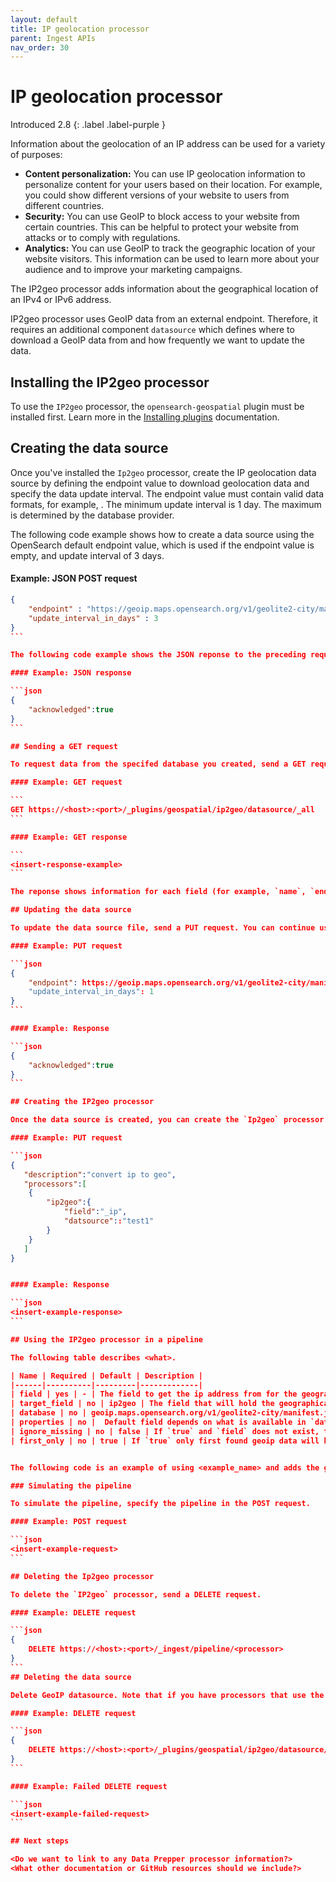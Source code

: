 ```yaml
---
layout: default
title: IP geolocation processor
parent: Ingest APIs
nav_order: 30
---
```


# IP geolocation processor 
Introduced 2.8
{: .label .label-purple }

Information about the geolocation of an IP address can be used for a variety of purposes:

-   **Content personalization:** You can use IP geolocation information to personalize content for your users based on their location. For example, you could show different versions of your website to users from different countries. 
-   **Security:** You can use GeoIP to block access to your website from certain countries. This can be helpful to protect your website from attacks or to comply with regulations.
-   **Analytics:** You can use GeoIP to track the geographic location of your website visitors. This information can be used to learn more about your audience and to improve your marketing campaigns. 

The IP2geo processor adds information about the geographical location of an IPv4 or IPv6 address.

IP2geo processor uses GeoIP data from an external endpoint. Therefore, it requires an additional component `datasource` which defines where to download a GeoIP data from and how frequently we want to update the data.

## Installing the IP2geo processor

To use the `IP2geo` processor, the `opensearch-geospatial` plugin must be installed first. Learn more in the [Installing plugins]({{site.url}}{{site.baseurl}}/install-and-configure/plugins/) documentation.

## Creating the data source

Once you've installed the `Ip2geo` processor, create the  IP geolocation data source by defining the endpoint value to download geolocation data and specify the data update interval. The endpoint value must contain valid data formats, for example, <insert-example>. The minimum update interval is 1 day. The maximum is determined by the database provider. 

The following code example shows how to create a data source using the OpenSearch default endpoint value, which is used if the endpoint value is empty, and update interval of 3 days.

#### Example: JSON POST request

````json
{
    "endpoint" : "https://geoip.maps.opensearch.org/v1/geolite2-city/manifest.json",
    "update_interval_in_days" : 3
}
```

The following code example shows the JSON reponse to the preceding request. A true JSON response means the request was successful and the server was able to process the request. If you receive a false JSON reponse, check the request to make sure it is valid, check the URL to make sure it is correct, or try again.

#### Example: JSON response

```json
{
    "acknowledged":true
}
```

## Sending a GET request

To request data from the specifed database you created, send a GET request.  

#### Example: GET request

```
GET https://<host>:<port>/_plugins/geospatial/ip2geo/datasource/_all
```

#### Example: GET response

```
<insert-response-example>
```

The reponse shows information for each field (for example, `name`, `endpoint`, `provider`) in the data source file, when the data source file last updated successfully or failed (for example, `last_succeeded_at_in_epoch_millis`), and fields (for example, `fields`) added to the file since you last updated it.

## Updating the data source

To update the data source file, send a PUT request. You can continue using the current endpoint value or change it. Note that if the new endpoint value contains fields that are not in the current data source file, the update fails. You also can change the update interval.  

#### Example: PUT request

```json
{
    "endpoint": https://geoip.maps.opensearch.org/v1/geolite2-city/manifest.json
    "update_interval_in_days": 1
}
```

#### Example: Response

```json
{
    "acknowledged":true
}
```

## Creating the IP2geo processor

Once the data source is created, you can create the `Ip2geo` processor. To create the processor, send a PUT request.

#### Example: PUT request

```json
{
   "description":"convert ip to geo",
   "processors":[
    {
        "ip2geo":{
            "field":"_ip",
            "datsource"::"test1"
        }
    }
   ] 
}


#### Example: Response

```json
<insert-example-response>
```

## Using the IP2geo processor in a pipeline

The following table describes <what>.

| Name | Required | Default | Description |
|------|----------|---------|-------------|
| field | yes | - | The field to get the ip address from for the geographical lookup. |
| target_field | no | ip2geo | The field that will hold the geographical information looked up from the Maxmind database. |
| database | no | geoip.maps.opensearch.org/v1/geolite2-city/manifest.json | The database filename referring to a database the module ships with or a custom database in the ingest-geoip config directory. |
| properties | no |  Default field depends on what is available in `database`. | Controls what properties are added to the target_field based on the geoip lookup. |
| ignore_missing | no | false | If `true` and `field` does not exist, the processor quietly exits without modifying the document. |
| first_only | no | true | If `true` only first found geoip data will be returned, even if field contains array. |


The following code is an example of using <example_name> and adds the geographical information to the `geoip` field based on the `ip` field.

### Simulating the pipeline

To simulate the pipeline, specify the pipeline in the POST request.

#### Example: POST request

```json
<insert-example-request>
```

## Deleting the Ip2geo processor

To delete the `IP2geo` processor, send a DELETE request. 

#### Example: DELETE request

```json
{
    DELETE https://<host>:<port>/_ingest/pipeline/<processor>
}
```
## Deleting the data source

Delete GeoIP datasource. Note that if you have processors that use the datasource, the delete requests will fail. To delete the datasource, you must delete all processors associated with the datasource first. 

#### Example: DELETE request

```json
{
    DELETE https://<host>:<port>/_plugins/geospatial/ip2geo/datasource/_all
}
```

#### Example: Failed DELETE request

```json
<insert-example-failed-request>
```

## Next steps

<Do we want to link to any Data Prepper processor information?>
<What other documentation or GitHub resources should we include?>
